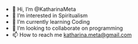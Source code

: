- 👋 Hi, I’m @KatharinaMeta
- 👀 I’m interested in Spiritualism
- 🌱 I’m currently learning Coding
- 💞️ I’m looking to collaborate on programming
- 📫 How to reach me katharina.meta@gmail.com

<!---
KatharinaMeta/KatharinaMeta is a ✨ special ✨ repository because its `README.md` (this file) appears on your GitHub profile.
You can click the Preview link to take a look at your changes.
--->
